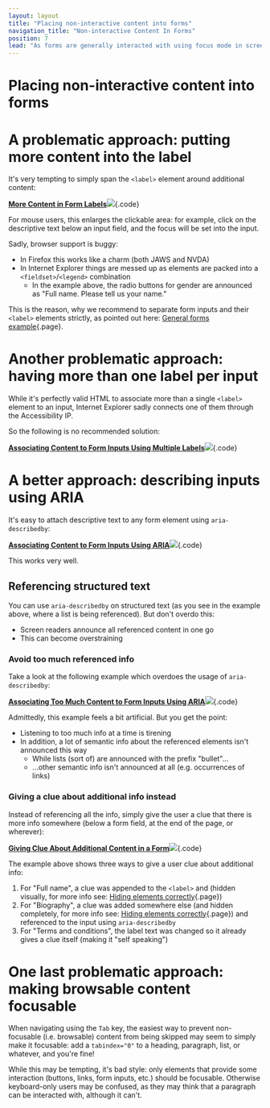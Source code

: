 ```yaml
---
layout: layout
title: "Placing non-interactive content into forms"
navigation_title: "Non-interactive Content In Forms"
position: 7
lead: "As forms are generally interacted with using focus mode in screen readers, purely non-interacitve content needs some special treatment to prevent it from being ignored."
---
```


# Placing non-interactive content into forms

# A problematic approach: putting more content into the label

It's very tempting to simply span the `<label>` element around additional content:

[**More Content in Form Labels**![](https://s3-us-west-2.amazonaws.com/i.cdpn.io/1279260.rzXMLG.small.bf8c2078-c0af-460d-966a-d9d60c478eca.png)](https://codepen.io/accessibility-developer-guide/pen/rzXMLG){.code}

For mouse users, this enlarges the clickable area: for example, click on the descriptive text below an input field, and the focus will be set into the input.

Sadly, browser support is buggy:

- In Firefox this works like a charm (both JAWS and NVDA)
- In Internet Explorer things are messed up as elements are packed into a `<fieldset>`/`<legend>` combination
    - In the example above, the radio buttons for gender are announced as "Full name. Please tell us your name."

This is the reason, why we recommend to separate form inputs and their `<label>` elements strictly, as pointed out here: [General forms example](/examples/forms/general-forms-example){.page}.

# Another problematic approach: having more than one label per input

While it's perfectly valid HTML to associate more than a single `<label>` element to an input, Internet Explorer sadly connects one of them through the Accessibility IP.

So the following is no recommended solution:

[**Associating Content to Form Inputs Using Multiple Labels**![](https://s3-us-west-2.amazonaws.com/i.cdpn.io/1279260.gxVzLN.small.a8318052-9415-468b-aa66-2ffe945b0ceb.png)](https://codepen.io/accessibility-developer-guide/pen/gxVzLN){.code}

# A better approach: describing inputs using ARIA

It's easy to attach descriptive text to any form element using `aria-describedby`:

[**Associating Content to Form Inputs Using ARIA**![](https://s3-us-west-2.amazonaws.com/i.cdpn.io/1279260.xLvEaQ.small.2c42e7f7-9b7e-4d65-9515-97b47e7d300e.png)](https://codepen.io/accessibility-developer-guide/pen/xLvEaQ){.code}

This works very well.

## Referencing structured text

You can use `aria-describedby` on structured text (as you see in the example above, where a list is being referenced). But don't overdo this: 

- Screen readers announce all referenced content in one go
- This can become overstraining

### Avoid too much referenced info

Take a look at the following example which overdoes the usage of `aria-describedby`:

[**Associating Too Much Content to Form Inputs Using ARIA**![](https://s3-us-west-2.amazonaws.com/i.cdpn.io/1279260.wqVzLJ.small.9e91c9df-9eea-4579-87e2-b811b361f8e1.png)](https://codepen.io/accessibility-developer-guide/pen/wqVzLJ){.code}

Admittedly, this example feels a bit artificial. But you get the point:

- Listening to too much info at a time is tirening
- In addition, a lot of semantic info about the referenced elements isn't announced this way
    - While lists (sort of) are announced with the prefix "bullet"...
    - ...other semantic info isn't announced at all (e.g. occurrences of links)

### Giving a clue about additional info instead

Instead of referencing all the info, simply give the user a clue that there is more info somewhere (below a form field, at the end of the page, or wherever):

[**Giving Clue About Additional Content in a Form**![](https://s3-us-west-2.amazonaws.com/i.cdpn.io/1279260.eEqBJP.small.ad4dcde6-0288-4c7c-bf43-144ab1287305.png)](https://codepen.io/accessibility-developer-guide/pen/eEqBJP){.code}

The example above shows three ways to give a user clue about additional info:

1. For "Full name", a clue was appended to the `<label>` and (hidden visually, for more info see: [Hiding elements correctly](/examples/hiding-elements){.page})
2. For "Biography", a clue was added somewhere else (and hidden completely, for more info see: [Hiding elements correctly](/examples/hiding-elements){.page}) and referenced to the input using `aria-describedby`
3. For "Terms and conditions", the label text was changed so it already gives a clue itself (making it "self speaking")

# One last problematic approach: making browsable content focusable

When navigating using the `Tab` key, the easiest way to prevent non-focusable (i.e. browsable) content from being skipped may seem to simply make it focusable: add a `tabindex="0"` to a heading, paragraph, list, or whatever, and you're fine!

While this may be tempting, it's bad style: only elements that provide some interaction (buttons, links, form inputs, etc.) should be focusable. Otherwise keyboard-only users may be confused, as they may think that a paragraph can be interacted with, although it can't.